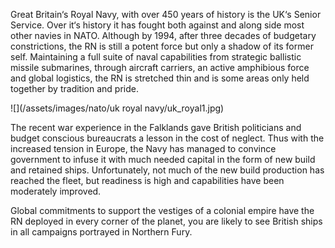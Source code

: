 Great Britain‘s Royal Navy, with over 450 years of history is the UK‘s Senior Service. Over it‘s history it has fought both against and along side most other navies in NATO. Although by 1994, after three decades of budgetary constrictions, the RN is still a potent force but only a shadow of its former self. Maintaining a full suite of naval capabilities from strategic ballistic missile submarines, through aircraft carriers, an active amphibious force and global logistics, the RN is stretched thin and is some areas only held together by tradition and pride.

![](/assets/images/nato/uk royal navy/uk_royal1.jpg)

The recent war experience in the Falklands gave British politicians and budget conscious bureaucrats a lesson in the cost of neglect. Thus with the increased tension in Europe, the Navy has managed to convince government to infuse it with much needed capital in the form of new build and retained ships. Unfortunately, not much of the new build production has reached the fleet, but readiness is high and capabilities have been moderately improved.

Global commitments to support the vestiges of a colonial empire have the RN deployed in every corner of the planet, you are likely to see British ships in all campaigns portrayed in Northern Fury.
